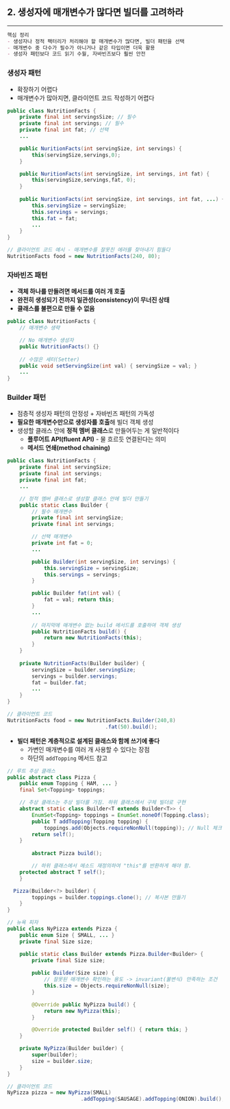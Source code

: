 ## 2. 생성자에 매개변수가 많다면 빌더를 고려하라

---

```markdown
핵심 정리
- 생성자나 정적 팩터리가 처리해야 할 매개변수가 많다면, 빌더 패턴을 선택
- 매개변수 중 다수가 필수가 아니거나 같은 타입이면 더욱 활용
- 생성자 패턴보다 코드 읽기 수월, 자바빈즈보다 훨씬 안전
```

### 생성자 패턴

- 확장하기 어렵다
- 매개변수가 많아지면, 클라이언트 코드 작성하기 어렵다

```java
public class NutritionFacts {
	private final int servingsSize; // 필수
	private final int servings; // 필수
	private final int fat; // 선택
	...

	public NuritionFacts(int servingSize, int servings) {
		this(servingSize,servings,0);
	}

	public NuritionFacts(int servingSize, int servings, int fat) {
		this(servingSize,servings,fat, 0);
	}
	
	public NuritionFacts(int servingSize, int servings, int fat, ...) {
		this.servingSize = servingSize;
		this.servings = servings;
		this.fat = fat;
		...
	}
}

// 클라이언트 코드 예시 - 매개변수를 잘못친 에러를 찾아내기 힘들다
NutritionFacts food = new NutritionFacts(240, 80);
```

### 자바빈즈 패턴

- **객체 하나를 만들려면 메서드를 여러 개 호출**
- **완전히 생성되기 전까지 일관성(consistency)이 무너진 상태**
- **클래스를 불편으로 만들 수 없음**

```java
public class NutritionFacts {
	// 매개변수 생략

	// No 매개변수 생성자
	public NutritionFacts() {}
	
	// 수많은 세터(Setter)
	public void setServingSize(int val) { servingSize = val; }
	...
}
```

### Builder 패턴

- 점층적 생성자 패턴의 안정성 + 자바빈즈 패턴의 가독성
- **필요한 매개변수만으로 생성자를 호출**해 빌더 객체 생성
- 생성할 클래스 안에 **정적 멤버 클래스**로 만들어두는 게 일반적이다
    - **플루어트 API(fluent API)** - 물 흐르듯 연결된다는 의미
    - **메서드 연쇄(method chaining)**

```java
public class NutritionFacts {
	private final int servingSize;
	private final int servings;
	private final int fat;
	...

	// 정적 멤버 클래스로 생성할 클래스 안에 빌더 만들기
	public static class Builder {
		// 필수 매개변수
		private final int servingSize;
		private final int servings;

		// 선택 매개변수
		private int fat = 0;
		...

		public Builder(int servingSize, int servings) {
			this.servingSize = servingSize;
			this.servings = servings;
		}

		public Builder fat(int val) {
			fat = val; return this;
		}
		...
		
		// 마지막에 매개변수 없는 build 메서드를 호출하여 객체 생성
		public NutritionFacts build() {
			return new NutritionFacts(this);
		}
	}
	
	private NutritionFacts(Builder builder) {
		servingSize = builder.servingSize;
		servings = builder.servings;
		fat = builder.fat;
		...
	}
} 

// 클라이언트 코드
NutritionFacts food = new NutritionFacts.Builder(240,8)
								.fat(50).build();
```

- **빌더 패턴은 계층적으로 설계된 클래스와 함께 쓰기에 좋다**
    - 가변인 매개변수를 여러 개 사용할 수 있다는 장점
    - 하단의 `addTopping` 메서드 참고

```java
// 루트 추상 클래스
public abstract class Pizza {
	public enum Topping { HAM, ... }
	final Set<Topping> toppings;

	// 추상 클래스는 추상 빌더를 가짐. 하위 클래스에서 구체 빌더로 구현
	abstract static class Builder<T extends Builder<T>> {
		EnumSet<Topping> toppings = EnumSet.noneOf(Topping.class);
		public T addTopping(Topping topping) {
			toppings.add(Objects.requireNonNull(topping)); // Null 체크
	    return self();
    }
		
		abstract Pizza build();

		// 하위 클래스에서 메소드 재정의하여 "this"를 반환하게 해야 함.
    protected abstract T self();
	}

  Pizza(Builder<?> builder) {
		toppings = builder.toppings.clone(); // 복사본 만들기
	}
}

// 뉴욕 피자
public class NyPizza extends Pizza {
	public enum Size { SMALL, ... }
	private final Size size;

	public static class Builder extends Pizza.Builder<Builder> {
		private final Size size;
		
		public Builder(Size size) {
			// 잘못된 매개변수 확인하는 용도 -> invariant(불변식) 만족하는 조건
			this.size = Objects.requireNonNull(size);
		}

		@Override public NyPizza build() {
			return new NyPizza(this);
		}

		@Override protected Builder self() { return this; }
	}

	private NyPizza(Builder builder) {
		super(builder);
		size = builder.size;
	}
}

// 클라이언트 코드
NyPizza pizza = new NyPizza(SMALL)
						.addTopping(SAUSAGE).addTopping(ONION).build();
```